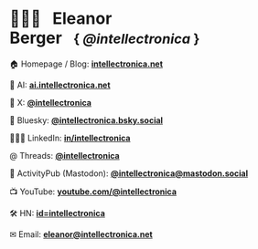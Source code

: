 # 🤷🏽‍♀️&nbsp;&nbsp;&nbsp;Eleanor Berger&nbsp;&nbsp;&nbsp;<small>{&nbsp;*@intellectronica*&nbsp;}</small>

🏠 Homepage / Blog: **[intellectronica.net](https://intellectronica.net/)**

🧠 AI: **[ai.intellectronica.net](https://ai.intellectronica.net/)**

📢 X: **[@intellectronica](https://x.com/intellectronica)**

🦋 Bluesky: **[@intellectronica.bsky.social](https://bsky.app/profile/intellectronica.bsky.social)**

👩🏽‍💻 LinkedIn: **[in/intellectronica](https://www.linkedin.com/in/intellectronica/)**

@ Threads: **[@intellectronica](https://www.threads.net/@intellectronica)**

🐘 ActivityPub (Mastodon): **[@intellectronica@mastodon.social](https://mastodon.social/@intellectronica)**

📺 YouTube: **[youtube.com/@intellectronica](https://www.youtube.com/@intellectronica)**

🛠️ HN: **[id=intellectronica](https://news.ycombinator.com/user?id=intellectronica)**

✉ Email: **[eleanor@intellectronica.net](mailto:eleanor@intellectronica.net)**
